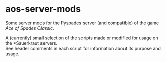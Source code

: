 # aos-server-mods
Some server mods for the Pyspades server (and compatible) of the game *Ace of Spades Classic*.

A (currently) small selection of the scripts made or modified for usage on the *Sauerkraut servers.  
See header comments in each script for information about its purpose and usage.

